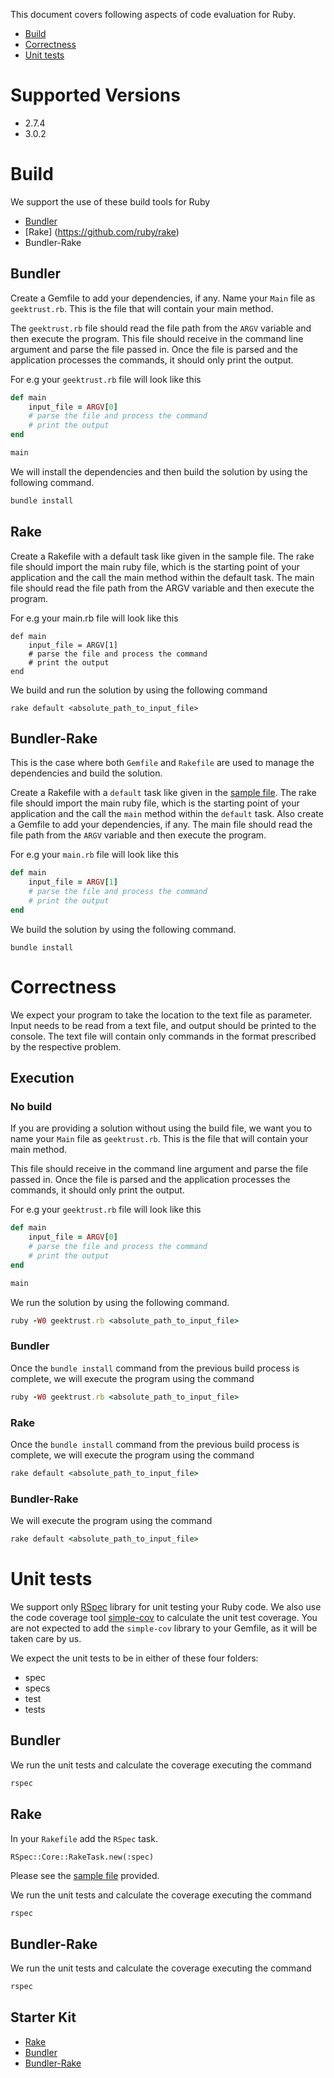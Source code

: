 This document covers following aspects of code evaluation for Ruby.

* [Build](#build)
* [Correctness](#correctness)
* [Unit tests](#unit-tests)

# Supported Versions

* 2.7.4
* 3.0.2
# Build

We support the use of these build tools for Ruby

* [Bundler](https://bundler.io/v2.0/man/bundle-install.1.html)
* [Rake] (https://github.com/ruby/rake)
* Bundler-Rake

## Bundler
Create a Gemfile to add your dependencies, if any. Name your `Main` file as `geektrust.rb`. This is the file that will contain your main method.

The `geektrust.rb` file should read the file path from the `ARGV` variable and then execute the program. This file should receive in the command line argument and parse the file passed in. Once the file is parsed and the application processes the commands, it should only print the output.

For e.g your `geektrust.rb` file will look like this

```ruby
def main
    input_file = ARGV[0]
    # parse the file and process the command
    # print the output
end

main
```

We will install the dependencies and then build the solution by using the following command.

```ruby
bundle install
```

## Rake

Create a Rakefile with a default task like given in the sample file. The rake file should import the main ruby file, which is the starting point of your application and the call the main method within the default task. The main file should read the file path from the ARGV variable and then execute the program.

For e.g your main.rb file will look like this
```
def main
    input_file = ARGV[1]
    # parse the file and process the command
    # print the output
end
```
We build and run the solution by using the following command
```
rake default <absolute_path_to_input_file>
```
## Bundler-Rake

This is the case where both `Gemfile` and `Rakefile` are used to manage the dependencies and build the solution.

Create a Rakefile with a `default` task like given in the [sample file](https://raw.githubusercontent.com/geektrust/coding-problem-artefacts/master/Ruby/Rakefile). The rake file should import the main ruby file, which is the starting point of your application and the call the `main` method within the `default` task. Also create a Gemfile to add your dependencies, if any. The main file should read the file path from the `ARGV` variable and then execute the program. 

For e.g your `main.rb` file will look like this

```ruby
def main
    input_file = ARGV[1]
    # parse the file and process the command
    # print the output
end
```

We build the solution by using the following command.

```
bundle install
```

# Correctness

We expect your program to take the location to the text file as parameter. Input needs to be read from a text file, and output should be printed to the console. The text file will contain only commands in the format prescribed by the respective problem.

## Execution
### No build

If you are providing a solution without using the build file, we want you to name your `Main` file as `geektrust.rb`. This is the file that will contain your main method.

This file should receive in the command line argument and parse the file passed in. Once the file is parsed and the application processes the commands, it should only print the output.

For e.g your `geektrust.rb` file will look like this

```ruby
def main
    input_file = ARGV[0]
    # parse the file and process the command
    # print the output
end

main
```

We run the solution by using the following command.

```ruby
ruby -W0 geektrust.rb <absolute_path_to_input_file>
```

### Bundler

Once the `bundle install` command from the previous build process is complete, we will execute the program using the command

```ruby
ruby -W0 geektrust.rb <absolute_path_to_input_file>
```

### Rake

Once the `bundle install` command from the previous build process is complete, we will execute the program using the command

```ruby
rake default <absolute_path_to_input_file>
```
### Bundler-Rake

We will execute the program using the command

```ruby
rake default <absolute_path_to_input_file>
```

# Unit tests

We support only [RSpec](https://rspec.info/) library for unit testing your Ruby code. We also use the code coverage tool [simple-cov](https://github.com/simplecov-ruby/simplecov) to calculate the unit test coverage. You are not expected to add the `simple-cov` library to your Gemfile, as it will be taken care by us. 

We expect the unit tests to be in either of these four folders:
* spec
* specs
* test
* tests

## Bundler

We run the unit tests and calculate the coverage executing the command 

```ruby
rspec
```

## Rake

In your `Rakefile` add the `RSpec` task. 

```
RSpec::Core::RakeTask.new(:spec)
```

Please see the [sample file](https://raw.githubusercontent.com/geektrust/coding-problem-artefacts/master/Ruby/Rakefile) provided.


We run the unit tests and calculate the coverage executing the command 

```ruby
rspec
```

## Bundler-Rake

We run the unit tests and calculate the coverage executing the command 

```ruby
rspec
```

## Starter Kit
* [Rake](https://geektrust.s3.ap-southeast-1.amazonaws.com/starter-kit/ruby-rake.zip)
* [Bundler](https://geektrust.s3.ap-southeast-1.amazonaws.com/starter-kit/ruby-bundler.zip)
* [Bundler-Rake](https://geektrust.s3.ap-southeast-1.amazonaws.com/starter-kit/ruby-bundler-rake.zip)
